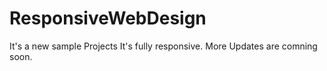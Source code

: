 # ResponsiveWebDesign
It's a new sample Projects 
It's fully responsive.
More Updates are comning soon.
